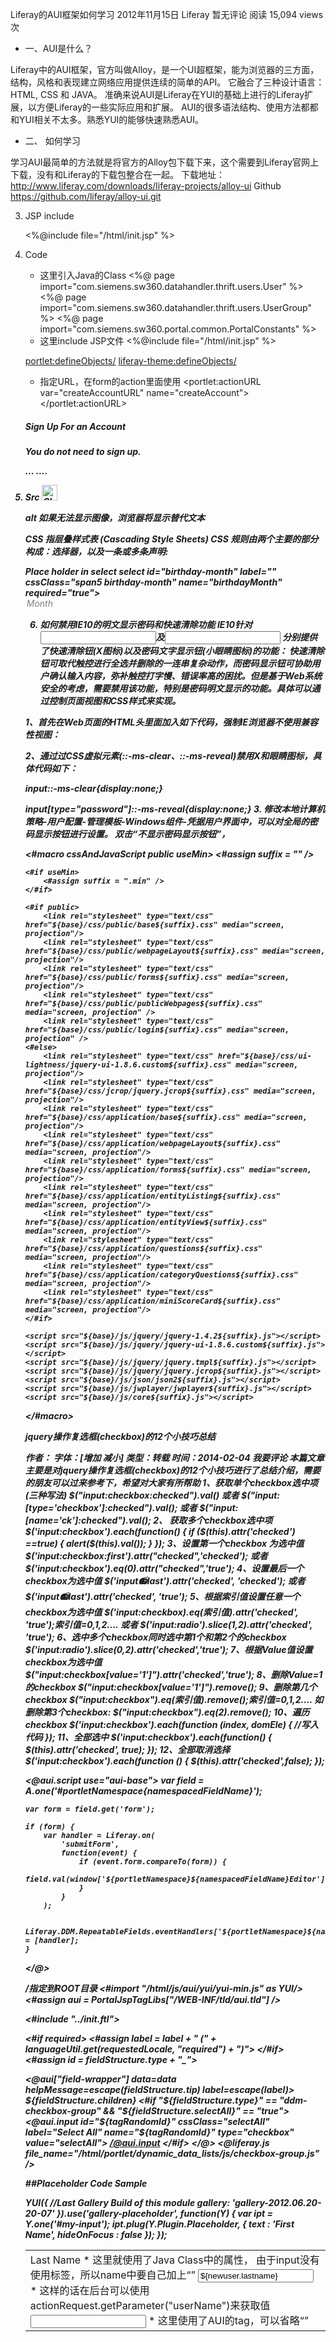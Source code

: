 Liferay的AUI框架如何学习
2012年11月15日 Liferay 暂无评论 阅读 15,094 views 次

* 一、AUI是什么？

Liferay中的AUI框架，官方叫做Alloy，是一个UI超框架，能为浏览器的三方面，结构，风格和表现建立网络应用提供连续的简单的API。
它融合了三种设计语言：HTML, CSS 和 JAVA。
准确来说AUI是Liferay在YUI的基础上进行的Liferay扩展，以方便Liferay的一些实际应用和扩展。
AUI的很多语法结构、使用方法都都和YUI相关不太多。熟悉YUI的能够快速熟悉AUI。

* 二、  如何学习

学习AUI最简单的方法就是将官方的Alloy包下载下来，这个需要到Liferay官网上下载，没有和Liferay的下载包整合在一起。
下载地址：http://www.liferay.com/downloads/liferay-projects/alloy-ui
Github
https://github.com/liferay/alloy-ui.git

3. JSP include

    <%@include file="/html/init.jsp" %>

4. Code
    * 这里引入Java的Class
    <%@ page import="com.siemens.sw360.datahandler.thrift.users.User" %>
    <%@ page import="com.siemens.sw360.datahandler.thrift.users.UserGroup" %>
    <%@ page import="com.siemens.sw360.portal.common.PortalConstants" %>
    * 这里include JSP文件
    <%@include file="/html/init.jsp" %>

    <portlet:defineObjects/>
    <liferay-theme:defineObjects/>
    * 指定URL，在form的action里面使用
    <portlet:actionURL var="createAccountURL" name="createAccount">
    </portlet:actionURL>

    <link rel="stylesheet" href="<%=request.getContextPath()%>/css/sw360.css">
    <script src="<%=request.getContextPath()%>/js/external/jquery-1.11.1.min.js" type="text/javascript"></script>
    <script src="<%=request.getContextPath()%>/js/external/jquery.validate.min.js" type="text/javascript"></script>
    <script src="<%=request.getContextPath()%>/js/external/additional-methods.min.js" type="text/javascript"></script>
    <script src="<%=request.getContextPath()%>/js/external/jquery-ui.min.js"></script>
    <h5>Sign Up For an Account<h5>
    <core_rt:if test="${themeDisplay.signedIn}">
        <p style="font-weight: bold;">You do not need to sign up.</p>
    </core_rt:if>
    <core_rt:if test="${not themeDisplay.signedIn}">
    <div id="createAccount">
        <form action="<%=createAccountURL%>" id="signup_form" method="post">
            <table>
                ...
            <tr>
                <td>
                    <label class="textlabel mandatory" for="last_name">Last Name</label>
                    * 这里就使用了Java Class中的属性， 由于input没有使用<aui:input>标签，所以name中要自己加上“<portlet:namespace/>”
                    <input type="text" name="<portlet:namespace/><%=User._Fields.LASTNAME%>" required=""
                           value="${newuser.lastname}" id="last_name">
                    * 这样的话在后台可以使用actionRequest.getParameter("userName")来获取值
                    <input type="text" name="<portlet:namespace/>userName"/>
                    * 这里使用了AUI的tag，可以省略“<portlet:namespace/>”
                    <aui:input type="text" name="userName" />
                </td>
            </tr>
        ....
        <script>
            $(document).ready(function () {
                $('#signup_form').validate({
                    rules: {
                        "<portlet:namespace/><%=PortalConstants.PASSWORD%>": "required",
                        "<portlet:namespace/><%=PortalConstants.PASSWORD_REPEAT%>": {
                            equalTo: '#password'
                        }
                    },
                    messages: {
                        "<portlet:namespace/><%=PortalConstants.PASSWORD_REPEAT%>": {
                            equalTo: "Passwords must match."
                        }
                    }
                });
            });
        </script>

5. Src
    <img src="<%=request.getContextPath()%>/images/search.png" alt="CleanUp"
    onclick="findDuplicates()" width="25px" height="25px" >

    alt 如果无法显示图像，浏览器将显示替代文本

CSS 指层叠样式表 (Cascading Style Sheets)
CSS 规则由两个主要的部分构成：选择器，以及一条或多条声明:

Place holder in select
select id="birthday-month" label="" cssClass="span5 birthday-month" name="birthdayMonth" required="true">
      <option value="" disabled selected>Month</option>

6. 如何禁用IE10的明文显示密码和快速清除功能
 IE10针对 <input>及<input type="password"> 分别提供了快速清除钮(X图标)以及密码文字显示钮(小眼睛图标)的功能：
快速清除钮可取代触控进行全选并删除的一连串复杂动作，而密码显示钮可协助用户确认输入内容，弥补触控打字慢、错误率高的困扰。但是基于Web系统安全的考虑，需要禁用该功能，特别是密码明文显示的功能。具体可以通过控制页面视图和CSS样式来实现。

1、首先在Web页面的HTML头里面加入如下代码，强制IE浏览器不使用兼容性视图：

<meta http-equiv="X-UA-Compatible" content="edge" />

2、通过过CSS虚拟元素(::-ms-clear、::-ms-reveal)禁用X和眼睛图标，具体代码如下：

input::-ms-clear{display:none;}

input[type="password"]::-ms-reveal{display:none;}
3. 修改本地计算机策略-用户配置-管理模板-Windows组件-凭据用户界面中，可以对全局的密码显示按钮进行设置。
双击“不显示密码显示按钮”，

<#macro cssAndJavaScript public useMin>
    <#assign suffix = "" />

    <#if useMin>
        <#assign suffix = ".min" />
    </#if>

    <#if public>
        <link rel="stylesheet" type="text/css" href="${base}/css/public/base${suffix}.css" media="screen, projection"/>
        <link rel="stylesheet" type="text/css" href="${base}/css/public/webpageLayout${suffix}.css" media="screen, projection"/>
        <link rel="stylesheet" type="text/css" href="${base}/css/public/forms${suffix}.css" media="screen, projection"/>
        <link rel="stylesheet" type="text/css" href="${base}/css/public/publicWebpages${suffix}.css" media="screen, projection" />
        <link rel="stylesheet" type="text/css" href="${base}/css/public/login${suffix}.css" media="screen, projection" />
    <#else>
        <link rel="stylesheet" type="text/css" href="${base}/css/ui-lightness/jquery-ui-1.8.6.custom${suffix}.css" media="screen, projection"/>
        <link rel="stylesheet" type="text/css" href="${base}/css/jcrop/jquery.jcrop${suffix}.css" media="screen, projection"/>
        <link rel="stylesheet" type="text/css" href="${base}/css/application/base${suffix}.css" media="screen, projection"/>
        <link rel="stylesheet" type="text/css" href="${base}/css/application/webpageLayout${suffix}.css" media="screen, projection"/>
        <link rel="stylesheet" type="text/css" href="${base}/css/application/forms${suffix}.css" media="screen, projection"/>
        <link rel="stylesheet" type="text/css" href="${base}/css/application/entityListing${suffix}.css" media="screen, projection"/>
        <link rel="stylesheet" type="text/css" href="${base}/css/application/entityView${suffix}.css" media="screen, projection"/>
        <link rel="stylesheet" type="text/css" href="${base}/css/application/questions${suffix}.css" media="screen, projection"/>
        <link rel="stylesheet" type="text/css" href="${base}/css/application/categoryQuestions${suffix}.css" media="screen, projection"/>
        <link rel="stylesheet" type="text/css" href="${base}/css/application/miniScoreCard${suffix}.css" media="screen, projection"/>
    </#if>

    <script src="${base}/js/jquery/jquery-1.4.2${suffix}.js"></script>
    <script src="${base}/js/jquery/jquery-ui-1.8.6.custom${suffix}.js"></script>
    <script src="${base}/js/jquery/jquery.tmpl${suffix}.js"></script>
    <script src="${base}/js/jquery/jquery.jcrop${suffix}.js"></script>
    <script src="${base}/js/json/json2${suffix}.js"></script>
    <script src="${base}/js/jwplayer/jwplayer${suffix}.js"></script>
    <script src="${base}/js/core${suffix}.js"></script>
</#macro>

jquery操作复选框(checkbox)的12个小技巧总结

作者： 字体：[增加 减小] 类型：转载 时间：2014-02-04 我要评论
本篇文章主要是对jquery操作复选框(checkbox)的12个小技巧进行了总结介绍，需要的朋友可以过来参考下，希望对大家有所帮助
1、获取单个checkbox选中项(三种写法)
$("input:checkbox:checked").val()
或者
$("input:[type='checkbox']:checked").val();
或者
$("input:[name='ck']:checked").val();
2、 获取多个checkbox选中项
$('input:checkbox').each(function() {
        if ($(this).attr('checked') ==true) {
                alert($(this).val());
        }
});
3、设置第一个checkbox 为选中值
$('input:checkbox:first').attr("checked",'checked');
或者
$('input:checkbox').eq(0).attr("checked",'true');
4、设置最后一个checkbox为选中值
$('input:radio:last').attr('checked', 'checked');
或者
$('input:radio:last').attr('checked', 'true');
5、根据索引值设置任意一个checkbox为选中值
$('input:checkbox).eq(索引值).attr('checked', 'true');索引值=0,1,2....
或者
$('input:radio').slice(1,2).attr('checked', 'true');
6、选中多个checkbox同时选中第1个和第2个的checkbox
$('input:radio').slice(0,2).attr('checked','true');
7、根据Value值设置checkbox为选中值
$("input:checkbox[value='1']").attr('checked','true');
8、删除Value=1的checkbox
$("input:checkbox[value='1']").remove();
9、删除第几个checkbox
$("input:checkbox").eq(索引值).remove();索引值=0,1,2....
如删除第3个checkbox:
$("input:checkbox").eq(2).remove();
10、遍历checkbox
$('input:checkbox').each(function (index, domEle) {
//写入代码
});
11、全部选中
$('input:checkbox').each(function() {
        $(this).attr('checked', true);
});
12、全部取消选择
$('input:checkbox').each(function () {
        $(this).attr('checked',false);
});

<@aui.script use="aui-base">
	var field = A.one('#${portletNamespace}${namespacedFieldName}');

	var form = field.get('form');

	if (form) {
		var handler = Liferay.on(
			'submitForm',
			function(event) {
				if (event.form.compareTo(form)) {
					field.val(window['${portletNamespace}${namespacedFieldName}Editor'].getHTML());
				}
			}
		);

		Liferay.DDM.RepeatableFields.eventHandlers['${portletNamespace}${namespacedFieldName}'] = [handler];
	}
</@>

/指定到ROOT目录
<#import "/html/js/aui/yui/yui-min.js" as YUI/>
<#assign aui = PortalJspTagLibs["/WEB-INF/tld/aui.tld"] />

<#include "../init.ftl">

<#if required>
    <#assign label = label + " (" + languageUtil.get(requestedLocale, "required") + ")">
</#if>
<#assign id = fieldStructure.type + "_">


<@aui["field-wrapper"] data=data helpMessage=escape(fieldStructure.tip) label=escape(label)>
    ${fieldStructure.children}
    <#if "${fieldStructure.type}" == "ddm-checkbox-group" && "${fieldStructure.selectAll}" == "true">
        <@aui.input id="${tagRandomId}" cssClass="selectAll" label="Select All" name="${tagRandomId}" type="checkbox" value="selectAll">
        </@aui.input>
    </#if>
</@>
<@liferay.js file_name="/html/portlet/dynamic_data_lists/js/checkbox-group.js" />

##Placeholder
Code Sample
<script src="http://yui.yahooapis.com/3.4.1/build/yui/yui-min.js"></script>
YUI({
    //Last Gallery Build of this module
    gallery: 'gallery-2012.06.20-20-07'
}).use('gallery-placeholder', function(Y) {
  var ipt = Y.one('#my-input');
  ipt.plug(Y.Plugin.Placeholder, {
    text : 'First Name',
    hideOnFocus : false
  });
});